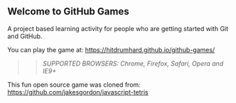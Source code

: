 ## Welcome to GitHub Games

A project based learning activity for people who are getting started with Git and GitHub.

You can play the game at: https://hitdrumhard.github.io/github-games/

>> _*SUPPORTED BROWSERS*: Chrome, Firefox, Safari, Opera and IE9+_

This fun open source game was cloned from: https://github.com/jakesgordon/javascript-tetris
